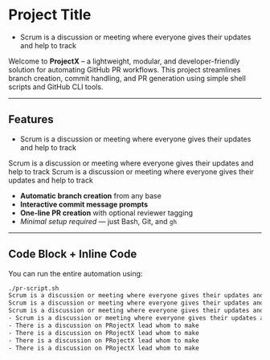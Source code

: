 # Project Title
- Scrum is a discussion or meeting where everyone gives their updates and help to track

Welcome to **ProjectX** – a lightweight, modular, and developer-friendly solution for automating GitHub PR workflows. This project streamlines branch creation, commit handling, and PR generation using simple shell scripts and GitHub CLI tools.

---

##  Features 
- Scrum is a discussion or meeting where everyone gives their updates and help to track

Scrum is a discussion or meeting where everyone gives their updates and help to track
Scrum is a discussion or meeting where everyone gives their updates and help to track

- **Automatic branch creation** from any base
- **Interactive commit message prompts**
- **One-line PR creation** with optional reviewer tagging
- *Minimal setup required* — just Bash, Git, and `gh`

---

##  Code Block + Inline Code

You can run the entire automation using:

```bash
./pr-script.sh
Scrum is a discussion or meeting where everyone gives their updates and help to track
Scrum is a discussion or meeting where everyone gives their updates and help to track
Scrum is a discussion or meeting where everyone gives their updates and help to track
- Scrum is a discussion or meeting where everyone gives their updates and help to track
- There is a discussion on PRojectX lead whom to make
- There is a discussion on PRojectX lead whom to make
- There is a discussion on PRojectX lead whom to make
- There is a discussion on PRojectX lead whom to make
